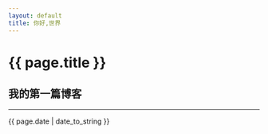 ```yaml
---
layout: default
title: 你好,世界
---
```


# {{ page.title }}
## 我的第一篇博客
----

{{ page.date | date_to_string }}  

